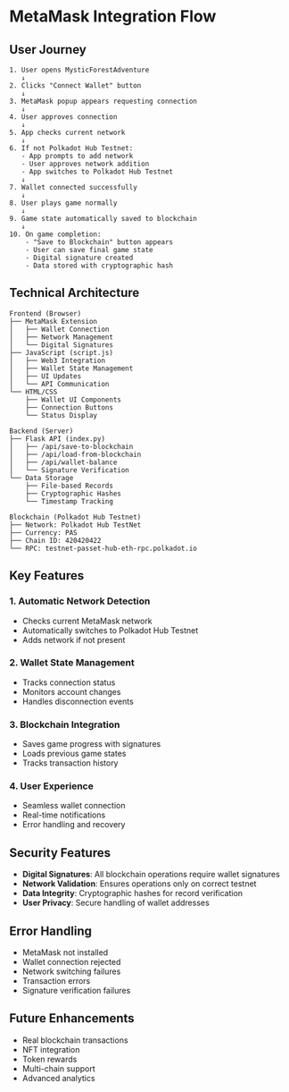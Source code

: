 # MetaMask Integration Flow

## User Journey

```
1. User opens MysticForestAdventure
   ↓
2. Clicks "Connect Wallet" button
   ↓
3. MetaMask popup appears requesting connection
   ↓
4. User approves connection
   ↓
5. App checks current network
   ↓
6. If not Polkadot Hub Testnet:
   - App prompts to add network
   - User approves network addition
   - App switches to Polkadot Hub Testnet
   ↓
7. Wallet connected successfully
   ↓
8. User plays game normally
   ↓
9. Game state automatically saved to blockchain
   ↓
10. On game completion:
    - "Save to Blockchain" button appears
    - User can save final game state
    - Digital signature created
    - Data stored with cryptographic hash
```

## Technical Architecture

```
Frontend (Browser)
├── MetaMask Extension
│   ├── Wallet Connection
│   ├── Network Management
│   └── Digital Signatures
├── JavaScript (script.js)
│   ├── Web3 Integration
│   ├── Wallet State Management
│   ├── UI Updates
│   └── API Communication
└── HTML/CSS
    ├── Wallet UI Components
    ├── Connection Buttons
    └── Status Display

Backend (Server)
├── Flask API (index.py)
│   ├── /api/save-to-blockchain
│   ├── /api/load-from-blockchain
│   ├── /api/wallet-balance
│   └── Signature Verification
└── Data Storage
    ├── File-based Records
    ├── Cryptographic Hashes
    └── Timestamp Tracking

Blockchain (Polkadot Hub Testnet)
├── Network: Polkadot Hub TestNet
├── Currency: PAS
├── Chain ID: 420420422
└── RPC: testnet-passet-hub-eth-rpc.polkadot.io
```

## Key Features

### 1. Automatic Network Detection
- Checks current MetaMask network
- Automatically switches to Polkadot Hub Testnet
- Adds network if not present

### 2. Wallet State Management
- Tracks connection status
- Monitors account changes
- Handles disconnection events

### 3. Blockchain Integration
- Saves game progress with signatures
- Loads previous game states
- Tracks transaction history

### 4. User Experience
- Seamless wallet connection
- Real-time notifications
- Error handling and recovery

## Security Features

- **Digital Signatures**: All blockchain operations require wallet signatures
- **Network Validation**: Ensures operations only on correct testnet
- **Data Integrity**: Cryptographic hashes for record verification
- **User Privacy**: Secure handling of wallet addresses

## Error Handling

- MetaMask not installed
- Wallet connection rejected
- Network switching failures
- Transaction errors
- Signature verification failures

## Future Enhancements

- Real blockchain transactions
- NFT integration
- Token rewards
- Multi-chain support
- Advanced analytics
